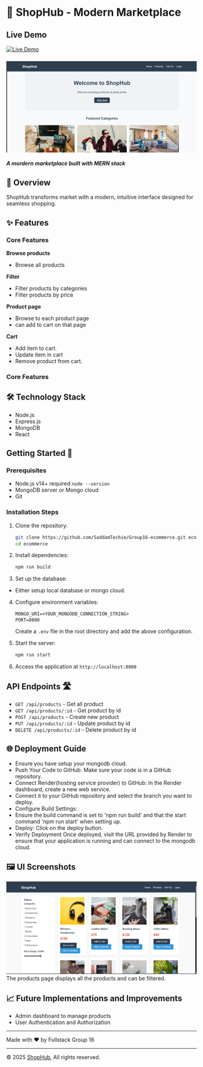 # 🎉 ShopHub - Modern Marketplace

## Live Demo

[![Live Demo](https://img.shields.io/badge/Live-Demo-brightgreen)](https://group16-ecommerce.onrender.com/)

### [![Home Screenshot](./screenshots/shophub1.png)](https://group16-ecommerce.onrender.com/)

**_A mordern marketplace built with MERN stack_**

## 🌟 Overview

ShopHub transforms market with a modern, intuitive interface designed for seamless shopping.

## ✨ Features

### Core Features

**Browse products**

- Browse all products

**Filter**

- Filter products by categories
- Filter products by price

**Product page**

- Browse to each product page
- can add to cart on that page

**Cart**

- Add item to cart.
- Update item in cart
- Remove product from cart.

### Core Features

## 🛠 Technology Stack

- Node.js
- Express.js
- MongoDB
- React

## Getting Started 🚀

### Prerequisites

- Node.js v14+ required
  `node --version`
- MongoDB server or Mongo cloud
- Git

### Installation Steps

1. Clone the repository:

   ```bash
   git clone https://github.com/SaddamTechie/Group16-ecommerce.git ecommerce
   cd ecommerce
   ```

2. Install dependencies:

   ```bash
   npm run build
   ```

3. Set up the database:

- Either setup local database or mongo cloud.

4. Configure environment variables:

   ```env
   MONGO_URI=<YOUR_MONGODB_CONNECTION_STRING>
   PORT=8000
   ```

   Create a `.env` file in the root directory and add the above configuration.

5. Start the server:

   ```bash
   npm run start
   ```

6. Access the application at `http://localhost:8000`

## API Endpoints 🛣️

- `GET /api/products` - Get all product
- `GET /api/products/:id` - Get product by id
- `POST /api/products` - Create new product
- `PUT /api/products/:id` - Update product by id
- `DELETE /api/products/:id` - Delete product by id

## 🌐 Deployment Guide

- Ensure you have setup your mongodb cloud.
- Push Your Code to GitHub:
  Make sure your code is in a GitHub repository.
- Connect Render(hosting service provider) to GitHub:
  In the Render dashboard, create a new web service.
- Connect it to your GitHub repository and select the branch you want to deploy.
- Configure Build Settings:
- Ensure the build command is set to 'npm run build' and that the start command 'npm run start' when setting up.
- Deploy:
  Click on the deploy button.
- Verify Deployment
  Once deployed, visit the URL provided by Render to ensure that your application is running and can connect to the mongodb cloud.

## 🖼 UI Screenshots

![Products page](/screenshots/shophub.png)
The products page displays all the products and can be filtered.

## 📈 Future Implementations and Improvements

- Admin dashboard to manage products
- User Authentication and Authorization

---

Made with ❤️ by Fullstack Group 16

---

© 2025 [ShopHub.](https://group16-ecommerce.onrender.com/) All rights reserved.
